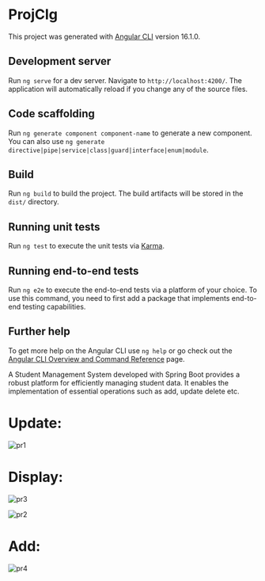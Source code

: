 # ProjClg

This project was generated with [Angular CLI](https://github.com/angular/angular-cli) version 16.1.0.

## Development server

Run `ng serve` for a dev server. Navigate to `http://localhost:4200/`. The application will automatically reload if you change any of the source files.

## Code scaffolding

Run `ng generate component component-name` to generate a new component. You can also use `ng generate directive|pipe|service|class|guard|interface|enum|module`.

## Build

Run `ng build` to build the project. The build artifacts will be stored in the `dist/` directory.

## Running unit tests

Run `ng test` to execute the unit tests via [Karma](https://karma-runner.github.io).

## Running end-to-end tests

Run `ng e2e` to execute the end-to-end tests via a platform of your choice. To use this command, you need to first add a package that implements end-to-end testing capabilities.

## Further help

To get more help on the Angular CLI use `ng help` or go check out the [Angular CLI Overview and Command Reference](https://angular.io/cli) page.

A Student Management System developed with Spring Boot provides a robust platform for efficiently managing student data. It enables the implementation of essential operations such as add, update delete etc.
# Update: 
![pr1](https://github.com/Chaitralii204/Angular-SpringBoot/assets/101623150/30c2e46b-a5f6-4c94-82ae-8ed8c6e18d26)

# Display: 
![pr3](https://github.com/Chaitralii204/Angular-SpringBoot/assets/101623150/6cf6e2b1-f006-474a-9487-43479c9d6949)

![pr2](https://github.com/Chaitralii204/Angular-SpringBoot/assets/101623150/75747557-2e66-43de-bf39-22c18a8cb81f)

# Add:
![pr4](https://github.com/Chaitralii204/Angular-SpringBoot/assets/101623150/d6a51223-8720-4b85-9e13-55ef830587b4)


